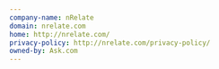 ```yaml
---
company-name: nRelate
domain: nrelate.com
home: http://nrelate.com/
privacy-policy: http://nrelate.com/privacy-policy/
owned-by: Ask.com
---
```




